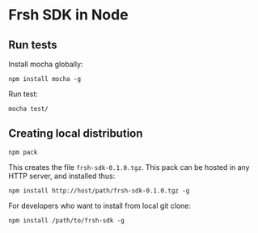 # Frsh SDK in Node

## Run tests

Install mocha globally:

    npm install mocha -g

Run test:

    mocha test/

## Creating local distribution

    npm pack

This creates the file `frsh-sdk-0.1.0.tgz`. This pack can be hosted in any HTTP server, and installed thus:

    npm install http://host/path/frsh-sdk-0.1.0.tgz -g

For developers who want to install from local git clone:

    npm install /path/to/frsh-sdk -g
